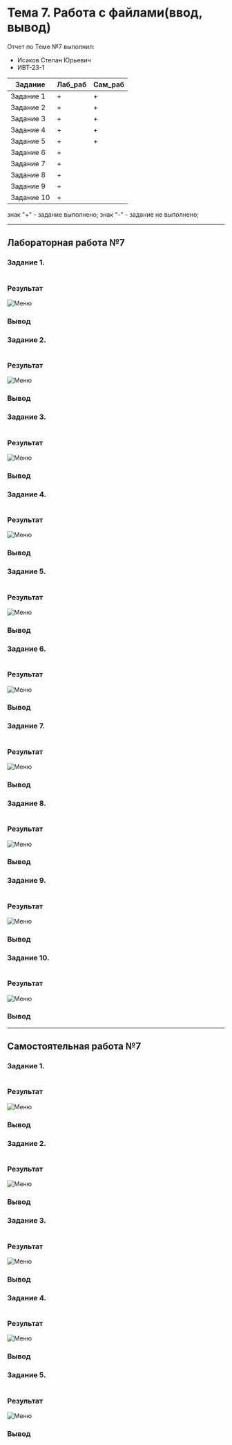 # Тема 7. Работа с файлами(ввод, вывод)
Отчет по Теме №7 выполнил:
- Исаков Степан Юрьевич
- ИВТ-23-1

| Задание | Лаб_раб | Сам_раб |
| ------ | ------ | ------ |
| Задание 1 | + | + |
| Задание 2 | + | + |
| Задание 3 | + | + |
| Задание 4 | + | + |
| Задание 5 | + | + |
| Задание 6 | + |  |
| Задание 7 | + |  |
| Задание 8 | + |  |
| Задание 9 | + |  |
| Задание 10 | + |  |

знак "+" - задание выполнено; знак "-" - задание не выполнено;

---

## Лабораторная работа №7
### Задание 1.



```python
```

### Результат

![Меню]()

### Вывод



### Задание 2.



```python
```

### Результат

![Меню]()

### Вывод



### Задание 3.



```python
```

### Результат

![Меню]()

### Вывод



### Задание 4.



```python
```

### Результат

![Меню]()

### Вывод



### Задание 5.



```python
```

### Результат

![Меню]()

### Вывод



### Задание 6.



```python
```

### Результат

![Меню]()

### Вывод



### Задание 7.



```python
```

### Результат

![Меню]()

### Вывод



### Задание 8.



```python
```

### Результат

![Меню]()

### Вывод



### Задание 9.



```python
```

### Результат

![Меню]()

### Вывод



### Задание 10.



```python
```

### Результат

![Меню]()

### Вывод



---

## Самостоятельная работа №7
### Задание 1.



```python
```

### Результат

![Меню]()

### Вывод



### Задание 2.



```python
```

### Результат

![Меню]()

### Вывод



### Задание 3.



```python
```

### Результат

![Меню]()

### Вывод



### Задание 4.



```python
```

### Результат

![Меню]()

### Вывод



### Задание 5.



```python
```

### Результат

![Меню]()

### Вывод
